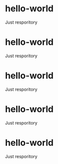 # hello-world
Just resporitory
# hello-world
Just resporitory
# hello-world
Just resporitory
# hello-world
Just resporitory
# hello-world
Just resporitory

